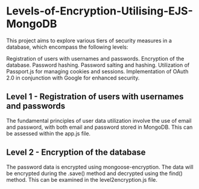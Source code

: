 # Levels-of-Encryption-Utilising-EJS-MongoDB

This project aims to explore various tiers of security measures in a database, which encompass the following levels:

Registration of users with usernames and passwords.
Encryption of the database.
Password hashing.
Password salting and hashing.
Utilization of Passport.js for managing cookies and sessions.
Implementation of OAuth 2.0 in conjunction with Google for enhanced security.


## Level 1 - Registration of users with usernames and passwords

The fundamental principles of user data utilization involve the use of email and password, with both email and password stored in MongoDB. This can be assessed within the app.js file.

## Level 2 - Encryption of the database

The password data is encrypted using mongoose-encryption. The data will be encrypted during the .save() method and decrypted using the find() method. This can be examined in the level2encryption.js file.
